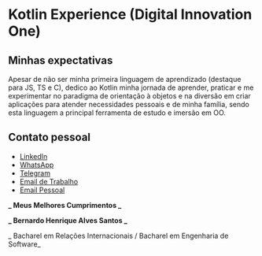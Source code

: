 # Kotlin Experience (Digital Innovation One)

## Minhas expectativas
Apesar de não ser minha primeira linguagem de aprendizado (destaque para JS, TS e C), dedico ao Kotlin minha jornada de aprender, praticar e me experimentar no paradigma de orientação à objetos e na diversão em criar aplicações para atender necessidades pessoais e de minha família, sendo esta linguagem a principal ferramenta de estudo e imersão em OO.

## Contato pessoal
* [LinkedIn](https://www.linkedin.com/in/santosalbirwt)
* [WhatsApp](https://www.wa.me/5531997324330)
* [Telegram](www.t.me/B3RNALVES)
* [Email de Trabalho](mailto:santosalb.irwt@protonmail.ch)
* [Email Pessoal](mailto:bernardo.henrique.santos@hotmail.com)

**_ Meus Melhores Cumprimentos _**

**_ Bernardo Henrique Alves Santos _**

_ Bacharel em Relações Internacionais / Bacharel em Engenharia de Software_
